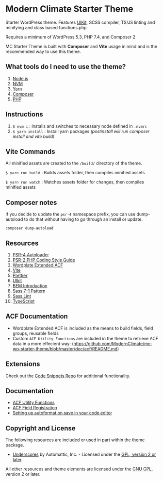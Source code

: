 # Modern Climate Starter Theme

Starter WordPress theme. Features [UIKit](https://getuikit.com/docs/introduction), SCSS compiler, TS/JS linting and minifying and class based functions.php

Requires a minimum of WordPress 5.3, PHP 7.4, and Composer 2

MC Starter Theme is built with **Composer** and **Vite** usage in mind and is the recommended way to use this theme.

## What tools do I need to use the theme?

1. [Node.js](https://github.com/ModernClimate/mc-wp-starter-theme/wiki/Install-Node.js)
2. [NVM](https://github.com/nvm-sh/nvm)
3. [Yarn](https://yarnpkg.com/en/docs/install)
4. [Composer](https://getcomposer.org/doc/00-intro.md#globally)
5. [PHP](https://www.php.net/supported-versions.php)

## Instructions

1. `$ nvm i` : Installs and switches to necessary node defined in `.nvmrc`
2. `$ yarn install` : Install yarn packages _(postinstall will run composer install and vite build)_

## Vite Commands

All minified assets are created to the `/build/` directory of the theme.

`$ yarn run build` : Builds assets folder, then compiles minified assets

`$ yarn run watch` : Watches assets folder for changes, then compiles minified assets

## Composer notes

If you decide to update the `psr-4` namespace prefix, you can use dump-autoload to do that without having to go through an install or update.

```
composer dump-autoload
```

## Resources

1. [PSR-4 Autoloader](http://www.php-fig.org/psr/psr-4/)
2. [PSR-2 PHP Coding Style Guide](http://www.php-fig.org/psr/psr-2/)
3. [Wordplate Extended ACF](https://github.com/wordplate/extended-acf)
4. [Vite](https://vitejs.dev/)
5. [Prettier](https://prettier.io/)
6. [UIkit](https://getuikit.com/)
7. [BEM Introduction](http://getbem.com/introduction/)
8. [Sass 7-1 Pattern](https://sass-guidelin.es/#the-7-1-pattern)
9. [Sass Lint](https://github.com/sasstools/sass-lint)
10. [TypeScript](https://www.typescriptlang.org/)

## ACF Documentation

- Wordplate Extended ACF is included as the means to build fields, field groups, reusable fields
- Custom `ACF Utility Functions` are included in the theme to retrieve ACF data in a more effecient way: (https://github.com/ModernClimate/mc-wp-starter-theme/blob/master/doc/acf/README.md)

## Extensions

Check out the [Code Snippets Repo](https://github.com/ModernClimate/ad-code-snippets) for additional functionality.

## Documentation

- [ACF Utility Functions](https://github.com/ModernClimate/mc-wp-starter-theme/blob/master/doc/acf/UtilityFunctions.md)
- [ACF Field Registration](https://github.com/ModernClimate/mc-wp-starter-theme/blob/master/doc/acf/FieldRegistration.md)
- [Setting up autoformat on save in your code editor](https://github.com/ModernClimate/mc-wp-starter-theme/blob/master/doc/Autoformatting.md)

## Copyright and License

The following resources are included or used in part within the theme package.

- [Underscores](http://underscores.me/) by Automattic, Inc. - Licensed under the [GPL, version 2 or later](http://www.gnu.org/licenses/old-licenses/gpl-2.0.html).

All other resources and theme elements are licensed under the [GNU GPL](http://www.gnu.org/licenses/old-licenses/gpl-2.0.html), version 2 or later.
